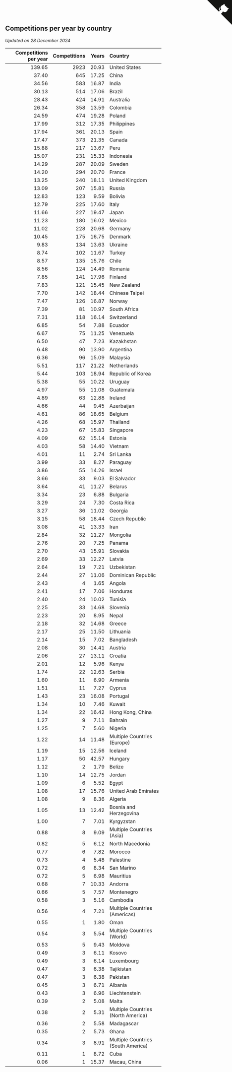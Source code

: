 ## Competitions per year by country

*Updated on 28 December 2024*

| Competitions per year | Competitions | Years | Country |
| ---: | ---: | ---: | :--- |
| 139.65 | 2923 | 20.93 | United States |
| 37.40 | 645 | 17.25 | China |
| 34.56 | 583 | 16.87 | India |
| 30.13 | 514 | 17.06 | Brazil |
| 28.43 | 424 | 14.91 | Australia |
| 26.34 | 358 | 13.59 | Colombia |
| 24.59 | 474 | 19.28 | Poland |
| 17.99 | 312 | 17.35 | Philippines |
| 17.94 | 361 | 20.13 | Spain |
| 17.47 | 373 | 21.35 | Canada |
| 15.88 | 217 | 13.67 | Peru |
| 15.07 | 231 | 15.33 | Indonesia |
| 14.29 | 287 | 20.09 | Sweden |
| 14.20 | 294 | 20.70 | France |
| 13.25 | 240 | 18.11 | United Kingdom |
| 13.09 | 207 | 15.81 | Russia |
| 12.83 | 123 | 9.59 | Bolivia |
| 12.79 | 225 | 17.60 | Italy |
| 11.66 | 227 | 19.47 | Japan |
| 11.23 | 180 | 16.02 | Mexico |
| 11.02 | 228 | 20.68 | Germany |
| 10.45 | 175 | 16.75 | Denmark |
| 9.83 | 134 | 13.63 | Ukraine |
| 8.74 | 102 | 11.67 | Turkey |
| 8.57 | 135 | 15.76 | Chile |
| 8.56 | 124 | 14.49 | Romania |
| 7.85 | 141 | 17.96 | Finland |
| 7.83 | 121 | 15.45 | New Zealand |
| 7.70 | 142 | 18.44 | Chinese Taipei |
| 7.47 | 126 | 16.87 | Norway |
| 7.39 | 81 | 10.97 | South Africa |
| 7.31 | 118 | 16.14 | Switzerland |
| 6.85 | 54 | 7.88 | Ecuador |
| 6.67 | 75 | 11.25 | Venezuela |
| 6.50 | 47 | 7.23 | Kazakhstan |
| 6.48 | 90 | 13.90 | Argentina |
| 6.36 | 96 | 15.09 | Malaysia |
| 5.51 | 117 | 21.22 | Netherlands |
| 5.44 | 103 | 18.94 | Republic of Korea |
| 5.38 | 55 | 10.22 | Uruguay |
| 4.97 | 55 | 11.08 | Guatemala |
| 4.89 | 63 | 12.88 | Ireland |
| 4.66 | 44 | 9.45 | Azerbaijan |
| 4.61 | 86 | 18.65 | Belgium |
| 4.26 | 68 | 15.97 | Thailand |
| 4.23 | 67 | 15.83 | Singapore |
| 4.09 | 62 | 15.14 | Estonia |
| 4.03 | 58 | 14.40 | Vietnam |
| 4.01 | 11 | 2.74 | Sri Lanka |
| 3.99 | 33 | 8.27 | Paraguay |
| 3.86 | 55 | 14.26 | Israel |
| 3.66 | 33 | 9.03 | El Salvador |
| 3.64 | 41 | 11.27 | Belarus |
| 3.34 | 23 | 6.88 | Bulgaria |
| 3.29 | 24 | 7.30 | Costa Rica |
| 3.27 | 36 | 11.02 | Georgia |
| 3.15 | 58 | 18.44 | Czech Republic |
| 3.08 | 41 | 13.33 | Iran |
| 2.84 | 32 | 11.27 | Mongolia |
| 2.76 | 20 | 7.25 | Panama |
| 2.70 | 43 | 15.91 | Slovakia |
| 2.69 | 33 | 12.27 | Latvia |
| 2.64 | 19 | 7.21 | Uzbekistan |
| 2.44 | 27 | 11.06 | Dominican Republic |
| 2.43 | 4 | 1.65 | Angola |
| 2.41 | 17 | 7.06 | Honduras |
| 2.40 | 24 | 10.02 | Tunisia |
| 2.25 | 33 | 14.68 | Slovenia |
| 2.23 | 20 | 8.95 | Nepal |
| 2.18 | 32 | 14.68 | Greece |
| 2.17 | 25 | 11.50 | Lithuania |
| 2.14 | 15 | 7.02 | Bangladesh |
| 2.08 | 30 | 14.41 | Austria |
| 2.06 | 27 | 13.11 | Croatia |
| 2.01 | 12 | 5.96 | Kenya |
| 1.74 | 22 | 12.63 | Serbia |
| 1.60 | 11 | 6.90 | Armenia |
| 1.51 | 11 | 7.27 | Cyprus |
| 1.43 | 23 | 16.08 | Portugal |
| 1.34 | 10 | 7.46 | Kuwait |
| 1.34 | 22 | 16.42 | Hong Kong, China |
| 1.27 | 9 | 7.11 | Bahrain |
| 1.25 | 7 | 5.60 | Nigeria |
| 1.22 | 14 | 11.48 | Multiple Countries (Europe) |
| 1.19 | 15 | 12.56 | Iceland |
| 1.17 | 50 | 42.57 | Hungary |
| 1.12 | 2 | 1.79 | Belize |
| 1.10 | 14 | 12.75 | Jordan |
| 1.09 | 6 | 5.52 | Egypt |
| 1.08 | 17 | 15.76 | United Arab Emirates |
| 1.08 | 9 | 8.36 | Algeria |
| 1.05 | 13 | 12.42 | Bosnia and Herzegovina |
| 1.00 | 7 | 7.01 | Kyrgyzstan |
| 0.88 | 8 | 9.09 | Multiple Countries (Asia) |
| 0.82 | 5 | 6.12 | North Macedonia |
| 0.77 | 6 | 7.82 | Morocco |
| 0.73 | 4 | 5.48 | Palestine |
| 0.72 | 6 | 8.34 | San Marino |
| 0.72 | 5 | 6.98 | Mauritius |
| 0.68 | 7 | 10.33 | Andorra |
| 0.66 | 5 | 7.57 | Montenegro |
| 0.58 | 3 | 5.16 | Cambodia |
| 0.56 | 4 | 7.21 | Multiple Countries (Americas) |
| 0.55 | 1 | 1.80 | Oman |
| 0.54 | 3 | 5.54 | Multiple Countries (World) |
| 0.53 | 5 | 9.43 | Moldova |
| 0.49 | 3 | 6.11 | Kosovo |
| 0.49 | 3 | 6.14 | Luxembourg |
| 0.47 | 3 | 6.38 | Tajikistan |
| 0.47 | 3 | 6.38 | Pakistan |
| 0.45 | 3 | 6.71 | Albania |
| 0.43 | 3 | 6.96 | Liechtenstein |
| 0.39 | 2 | 5.08 | Malta |
| 0.38 | 2 | 5.31 | Multiple Countries (North America) |
| 0.36 | 2 | 5.58 | Madagascar |
| 0.35 | 2 | 5.73 | Ghana |
| 0.34 | 3 | 8.91 | Multiple Countries (South America) |
| 0.11 | 1 | 8.72 | Cuba |
| 0.06 | 1 | 15.37 | Macau, China |


<a href="https://github.com/jonatanklosko/wca_statistics" class="github-corner" aria-label="View source on Github"><svg width="80" height="80" viewBox="0 0 250 250" style="fill:#151513; color:#fff; position: absolute; top: 0; border: 0; right: 0;" aria-hidden="true"><path d="M0,0 L115,115 L130,115 L142,142 L250,250 L250,0 Z"></path><path d="M128.3,109.0 C113.8,99.7 119.0,89.6 119.0,89.6 C122.0,82.7 120.5,78.6 120.5,78.6 C119.2,72.0 123.4,76.3 123.4,76.3 C127.3,80.9 125.5,87.3 125.5,87.3 C122.9,97.6 130.6,101.9 134.4,103.2" fill="currentColor" style="transform-origin: 130px 106px;" class="octo-arm"></path><path d="M115.0,115.0 C114.9,115.1 118.7,116.5 119.8,115.4 L133.7,101.6 C136.9,99.2 139.9,98.4 142.2,98.6 C133.8,88.0 127.5,74.4 143.8,58.0 C148.5,53.4 154.0,51.2 159.7,51.0 C160.3,49.4 163.2,43.6 171.4,40.1 C171.4,40.1 176.1,42.5 178.8,56.2 C183.1,58.6 187.2,61.8 190.9,65.4 C194.5,69.0 197.7,73.2 200.1,77.6 C213.8,80.2 216.3,84.9 216.3,84.9 C212.7,93.1 206.9,96.0 205.4,96.6 C205.1,102.4 203.0,107.8 198.3,112.5 C181.9,128.9 168.3,122.5 157.7,114.1 C157.9,116.9 156.7,120.9 152.7,124.9 L141.0,136.5 C139.8,137.7 141.6,141.9 141.8,141.8 Z" fill="currentColor" class="octo-body"></path></svg></a><style>.github-corner:hover .octo-arm{animation:octocat-wave 560ms ease-in-out}@keyframes octocat-wave{0%,100%{transform:rotate(0)}20%,60%{transform:rotate(-25deg)}40%,80%{transform:rotate(10deg)}}@media (max-width:500px){.github-corner:hover .octo-arm{animation:none}.github-corner .octo-arm{animation:octocat-wave 560ms ease-in-out}}</style>
